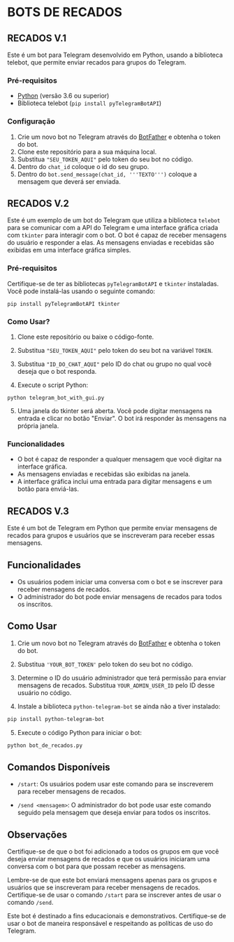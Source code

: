 # BOTS DE RECADOS
## RECADOS V.1
Este é um bot para Telegram desenvolvido em Python, usando a biblioteca telebot, que permite enviar recados para grupos do Telegram.

### Pré-requisitos
- [Python](https://www.python.org/) (versão 3.6 ou superior)
- Biblioteca telebot (`pip install pyTelegramBotAPI`)

### Configuração
1. Crie um novo bot no Telegram através do [BotFather](https://core.telegram.org/bots#botfather) e obtenha o token do bot.
2. Clone este repositório para a sua máquina local.
3. Substitua `"SEU_TOKEN_AQUI"` pelo token do seu bot no código.
4. Dentro do ``chat_id`` coloque o id do seu grupo.
5. Dentro do ``bot.send_message(chat_id, '''TEXTO''')`` coloque a mensagem que deverá ser enviada.

## RECADOS V.2
Este é um exemplo de um bot do Telegram que utiliza a biblioteca `telebot` para se comunicar com a API do Telegram e uma interface gráfica criada com `tkinter` para interagir com o bot. O bot é capaz de receber mensagens do usuário e responder a elas. As mensagens enviadas e recebidas são exibidas em uma interface gráfica simples.

### Pré-requisitos
Certifique-se de ter as bibliotecas `pyTelegramBotAPI` e `tkinter` instaladas. Você pode instalá-las usando o seguinte comando:

```
pip install pyTelegramBotAPI tkinter
```

### Como Usar?
1. Clone este repositório ou baixe o código-fonte.

2. Substitua `"SEU_TOKEN_AQUI"` pelo token do seu bot na variável `TOKEN`.

3. Substitua `"ID_DO_CHAT_AQUI"` pelo ID do chat ou grupo no qual você deseja que o bot responda.

4. Execute o script Python:

```
python telegram_bot_with_gui.py
```

5. Uma janela do tkinter será aberta. Você pode digitar mensagens na entrada e clicar no botão "Enviar". O bot irá responder às mensagens na própria janela.

### Funcionalidades
- O bot é capaz de responder a qualquer mensagem que você digitar na interface gráfica.
- As mensagens enviadas e recebidas são exibidas na janela.
- A interface gráfica inclui uma entrada para digitar mensagens e um botão para enviá-las.

## RECADOS V.3
Este é um bot de Telegram em Python que permite enviar mensagens de recados para grupos e usuários que se inscreveram para receber essas mensagens.

## Funcionalidades
- Os usuários podem iniciar uma conversa com o bot e se inscrever para receber mensagens de recados.
- O administrador do bot pode enviar mensagens de recados para todos os inscritos.

## Como Usar
1. Crie um novo bot no Telegram através do [BotFather](https://core.telegram.org/bots#botfather) e obtenha o token do bot.

2. Substitua `'YOUR_BOT_TOKEN'` pelo token do seu bot no código.

3. Determine o ID do usuário administrador que terá permissão para enviar mensagens de recados. Substitua `YOUR_ADMIN_USER_ID` pelo ID desse usuário no código.

4. Instale a biblioteca `python-telegram-bot` se ainda não a tiver instalado:

```bash
pip install python-telegram-bot
```

5. Execute o código Python para iniciar o bot:

```bash
python bot_de_recados.py
```

## Comandos Disponíveis
- `/start`: Os usuários podem usar este comando para se inscreverem para receber mensagens de recados.

- `/send <mensagem>`: O administrador do bot pode usar este comando seguido pela mensagem que deseja enviar para todos os inscritos.

## Observações
Certifique-se de que o bot foi adicionado a todos os grupos em que você deseja enviar mensagens de recados e que os usuários iniciaram uma conversa com o bot para que possam receber as mensagens.

Lembre-se de que este bot enviará mensagens apenas para os grupos e usuários que se inscreveram para receber mensagens de recados. Certifique-se de usar o comando `/start` para se inscrever antes de usar o comando `/send`.

Este bot é destinado a fins educacionais e demonstrativos. Certifique-se de usar o bot de maneira responsável e respeitando as políticas de uso do Telegram.
